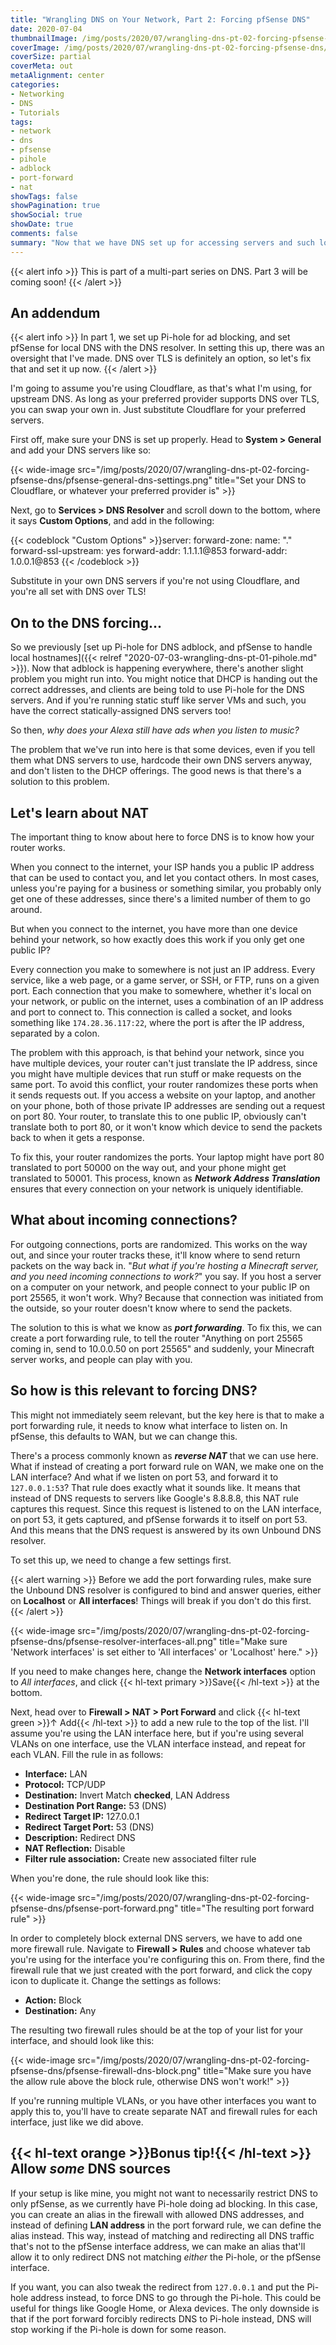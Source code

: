 ```yaml
---
title: "Wrangling DNS on Your Network, Part 2: Forcing pfSense DNS"
date: 2020-07-04
thumbnailImage: /img/posts/2020/07/wrangling-dns-pt-02-forcing-pfsense-dns/header.png
coverImage: /img/posts/2020/07/wrangling-dns-pt-02-forcing-pfsense-dns/header.png
coverSize: partial
coverMeta: out
metaAlignment: center
categories:
- Networking
- DNS
- Tutorials
tags:
- network
- dns
- pfsense
- pihole
- adblock
- port-forward
- nat
showTags: false
showPagination: true
showSocial: true
showDate: true
comments: false
summary: "Now that we have DNS set up for accessing servers and such locally, and we have adblock in place, we might want to prevent things like smart home devices from using their own DNS servers."
---
```

{{< alert info >}}
This is part of a multi-part series on DNS. Part 3 will be coming soon!
{{< /alert >}}

## An addendum
{{< alert info >}}
In part 1, we set up Pi-hole for ad blocking, and set pfSense for local DNS with the DNS resolver. In setting this up, there was an oversight that I've made. DNS over TLS is definitely an option, so let's fix that and set it up now.
{{< /alert >}}

I'm going to assume you're using Cloudflare, as that's what I'm using, for upstream DNS. As long as your preferred provider supports DNS over TLS, you can swap your own in. Just substitute Cloudflare for your preferred servers.

First off, make sure your DNS is set up properly. Head to **System > General** and add your DNS servers like so:

{{< wide-image src="/img/posts/2020/07/wrangling-dns-pt-02-forcing-pfsense-dns/pfsense-general-dns-settings.png" title="Set your DNS to Cloudflare, or whatever your preferred provider is" >}}

Next, go to **Services > DNS Resolver** and scroll down to the bottom, where it says **Custom Options**, and add in the following:

{{< codeblock "Custom Options" >}}server:
forward-zone:
name: "."
forward-ssl-upstream: yes
forward-addr: 1.1.1.1@853
forward-addr: 1.0.0.1@853
{{< /codeblock >}}

Substitute in your own DNS servers if you're not using Cloudflare, and you're all set with DNS over TLS!

## On to the DNS forcing...
So we previously [set up Pi-hole for DNS adblock, and pfSense to handle local hostnames]({{< relref "2020-07-03-wrangling-dns-pt-01-pihole.md" >}}). Now that adblock is happening everywhere, there's another slight problem you might run into. You might notice that DHCP is handing out the correct addresses, and clients are being told to use Pi-hole for the DNS servers. And if you're running static stuff like server VMs and such, you have the correct statically-assigned DNS servers too!

So then, _why does your Alexa still have ads when you listen to music?_

The problem that we've run into here is that some devices, even if you tell them what DNS servers to use, hardcode their own DNS servers anyway, and don't listen to the DHCP offerings. The good news is that there's a solution to this problem.

## Let's learn about NAT
The important thing to know about here to force DNS is to know how your router works.

When you connect to the internet, your ISP hands you a public IP address that can be used to contact you, and let you contact others. In most cases, unless you're paying for a business or something similar, you probably only get one of these addresses, since there's a limited number of them to go around.

But when you connect to the internet, you have more than one device behind your network, so how exactly does this work if you only get one public IP?

Every connection you make to somewhere is not just an IP address. Every service, like a web page, or a game server, or SSH, or FTP, runs on a given port. Each connection that you make to somewhere, whether it's local on your network, or public on the internet, uses a combination of an IP address and port to connect to. This connection is called a socket, and looks something like `174.28.36.117:22`, where the port is after the IP address, separated by a colon.

The problem with this approach, is that behind your network, since you have multiple devices, your router can't just translate the IP address, since you might have multiple devices that run stuff or make requests on the same port. To avoid this conflict, your router randomizes these ports when it sends requests out. If you access a website on your laptop, and another on your phone, both of those private IP addresses are sending out a request on port 80. Your router, to translate this to one public IP, obviously can't translate both to port 80, or it won't know which device to send the packets back to when it gets a response.

To fix this, your router randomizes the ports. Your laptop might have port 80 translated to port 50000 on the way out, and your phone might get translated to 50001. This process, known as _**Network Address Translation**_ ensures that every connection on your network is uniquely identifiable.

## What about incoming connections?
For outgoing connections, ports are randomized. This works on the way out, and since your router tracks these, it'll know where to send return packets on the way back in. "_But what if you're hosting a Minecraft server, and you need incoming connections to work?_" you say. If you host a server on a computer on your network, and people connect to your public IP on port 25565, it won't work. Why? Because that connection was initiated from the outside, so your router doesn't know where to send the packets.

The solution to this is what we know as _**port forwarding**_. To fix this, we can create a port forwarding rule, to tell the router "Anything on port 25565 coming in, send to 10.0.0.50 on port 25565" and suddenly, your Minecraft server works, and people can play with you.

## So how is this relevant to forcing DNS?
This might not immediately seem relevant, but the key here is that to make a port forwarding rule, it needs to know what interface to listen on. In pfSense, this defaults to WAN, but we can change this.

There's a process commonly known as _**reverse NAT**_ that we can use here. What if instead of creating a port forward rule on WAN, we make one on the LAN interface? And what if we listen on port 53, and forward it to `127.0.0.1:53`? That rule does exactly what it sounds like. It means that instead of DNS requests to servers like Google's 8.8.8.8, this NAT rule captures this request. Since this request is listened to on the LAN interface, on port 53, it gets captured, and pfSense forwards it to itself on port 53. And this means that the DNS request is answered by its own Unbound DNS resolver.

To set this up, we need to change a few settings first.

{{< alert warning >}}
Before we add the port forwarding rules, make sure the Unbound DNS resolver is configured to bind and answer queries, either on **Localhost** or **All interfaces**! Things will break if you don't do this first.
{{< /alert >}}

{{< wide-image src="/img/posts/2020/07/wrangling-dns-pt-02-forcing-pfsense-dns/pfsense-resolver-interfaces-all.png" title="Make sure 'Network interfaces' is set either to 'All interfaces' or 'Localhost' here." >}}

If you need to make changes here, change the **Network interfaces** option to _All interfaces_, and click {{< hl-text primary >}}Save{{< /hl-text >}} at the bottom.

Next, head over to **Firewall > NAT > Port Forward** and click {{< hl-text green >}}↑ Add{{< /hl-text >}} to add a new rule to the top of the list. I'll assume you're using the LAN interface here, but if you're using several VLANs on one interface, use the VLAN interface instead, and repeat for each VLAN. Fill the rule in as follows:
* **Interface:** LAN
* **Protocol:** TCP/UDP
* **Destination:** Invert Match **checked**, LAN Address
* **Destination Port Range:** 53 (DNS)
* **Redirect Target IP:** 127.0.0.1
* **Redirect Target Port:** 53 (DNS)
* **Description:** Redirect DNS
* **NAT Reflection:** Disable
* **Filter rule association:** Create new associated filter rule

When you're done, the rule should look like this:

{{< wide-image src="/img/posts/2020/07/wrangling-dns-pt-02-forcing-pfsense-dns/pfsense-port-forward.png" title="The resulting port forward rule" >}}

In order to completely block external DNS servers, we have to add one more firewall rule. Navigate to **Firewall > Rules** and choose whatever tab you're using for the interface you're configuring this on. From there, find the firewall rule that we just created with the port forward, and click the copy icon to duplicate it. Change the settings as follows:
* **Action:** Block
* **Destination:** Any

The resulting two firewall rules should be at the top of your list for your interface, and should look like this:

{{< wide-image src="/img/posts/2020/07/wrangling-dns-pt-02-forcing-pfsense-dns/pfsense-firewall-dns-block.png" title="Make sure you have the allow rule above the block rule, otherwise DNS won't work!" >}}

If you're running multiple VLANs, or you have other interfaces you want to apply this to, you'll have to create separate NAT and firewall rules for each interface, just like we did above.

## {{< hl-text orange >}}Bonus tip!{{< /hl-text >}} Allow _some_ DNS sources

If your setup is like mine, you might not want to necessarily restrict DNS to only pfSense, as we currently have Pi-hole doing ad blocking. In this case, you can create an alias in the firewall with allowed DNS addresses, and instead of defining **LAN address** in the port forward rule, we can define the alias instead. This way, instead of matching and redirecting all DNS traffic that's not to the pfSense interface address, we can make an alias that'll allow it to only redirect DNS not matching _either_ the Pi-hole, or the pfSense interface.

If you want, you can also tweak the redirect from `127.0.0.1` and put the Pi-hole address instead, to force DNS to go through the Pi-hole. This could be useful for things like Google Home, or Alexa devices. The only downside is that if the port forward forcibly redirects DNS to Pi-hole instead, DNS will stop working if the Pi-hole is down for some reason.